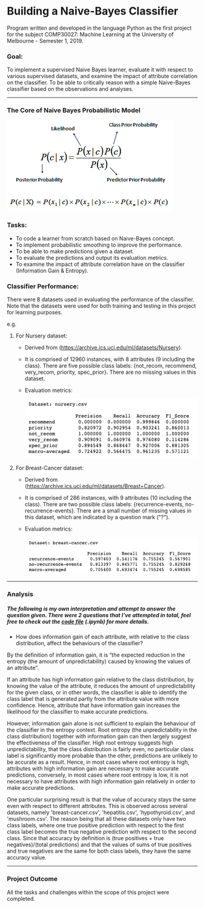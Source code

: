 # Building a Naive-Bayes Classifier
Program written and developed in the language Python as the first project for the subject COMP30027: Machine Learning at the University of Melbourne - Semester 1, 2019.

### Goal: 
To implement a supervised Naive Bayes learner, evaluate it with respect to various supervised datasets, and examine the impact of attribute correlation on the classifier. To be able to critically reason with a simple Naive-Bayes classifier based on the observations and analyses.

---
### The Core of Naive Bayes Probabilistic Model
![naive-bayes](https://raw.githubusercontent.com/nickangmc/naive-bayes-classifier/master/readme-images/naive-bayes-concept.png)

### Tasks:
- To code a learner from scratch based on Naive-Bayes concept.
- To implement probabilistic smoothing to improve the performance.
- To be able to make predictions given a dataset.
- To evaluate the predictions and output its evaluation metrics.
- To examine the impact of attribute correlation have on the classifier (Information Gain & Entropy).

### Classifier Performance:
There were 8 datasets used in evaluating the performance of the classifier. Note that the datasets were used for both training and testing in this project for learning purposes.

e.g.
1. For Nursery dataset:
    - Derived from (https://archive.ics.uci.edu/ml/datasets/Nursery). 
    - It is comprised of 12960 instances, with 8 attributes (9 including the class). There are five possible class labels: {not_recom, recommend, very_recom, priority, spec_prior}. There are no missing values in this dataset.
    - Evaluation metrics:

         ![nursery-evaluation](https://raw.githubusercontent.com/nickangmc/naive-bayes-classifier/master/readme-images/nursery-evaluation.png)

2. For Breast-Cancer dataset:
    - Derived from (https://archive.ics.uci.edu/ml/datasets/Breast+Cancer). 
    - It is comprised of 286 instances, with 9 attributes (10 including the class). There are two possible class labels: {recurrence-events, no-recurrence-events}. There are a small number of missing values in this dataset, which are indicated by a question mark ("?").
    - Evaluation metrics:

         ![breast-cancer-evaluation](https://raw.githubusercontent.com/nickangmc/naive-bayes-classifier/master/readme-images/breast-cancer-evaluation.png)

---
### Analysis
##### The following is my own interpretation and attempt to answer the question given. There were 2 questions that I've attempted in total, feel free to check out the [code file](https://github.com/nickangmc/naive-bayes-classifier/blob/master/naive-bayes-classifier.ipynb) (.ipynb) for more details.

- How does information gain of each attribute, with relative to the class distribution, affect the behaviours of the classifier?

By the definition of information gain, it is “the expected reduction in the entropy (the amount of unpredictability) caused by knowing the values of an attribute”.

If an attribute has high information gain relative to the class distribution, by knowing the value of the attribute, it reduces the amount of unpredictability for the given class, or in other words, the classifier is able to identify the class label that is generated partly from the attribute value with more confidence. Hence, attribute that have information gain increases the likelihood for the classifier to make accurate predictions.

 However, information gain alone is not sufficient to explain the behaviour of the classifier in the entropy context. Root entropy (the unpredictability in the class distribution) together with information gain can then largely suggest the effectiveness of the classifier. High root entropy suggests high unpredictability, that the class distribution is fairly even, no particular class label is significantly more probable than the other, predictions are unlikely to be accurate as a result. Hence, in most cases where root entropy is high, attributes with high information gain are necessary to make accurate predictions, conversely, in most cases where root entropy is low, it is not necessary to have attributes with high information gain relatively in order to make accurate predictions.

One particular surprising result is that the value of accuracy stays the same even with respect to different attributes. This is observed across several datasets, namely 'breast-cancer.csv', 'hepatitis.csv', 'hypothyroid.csv', and 'mushroom.csv'. The reason being that all these datasets only have two class labels, where one true positive prediction with respect to the first class label becomes the true negative prediction with respect to the second class. Since that accuracy by definition is (true positives + true negatives)/(total predictions) and that the values of sums of true positives and true negatives are the same for both class labels, they have the same accuracy value.

---

### Project Outcome
All the tasks and challenges within the scope of this project were completed. 

